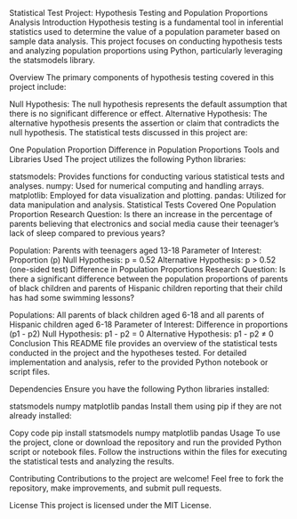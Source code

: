 Statistical Test Project: Hypothesis Testing and Population Proportions Analysis
Introduction
Hypothesis testing is a fundamental tool in inferential statistics used to determine the value of a population parameter based on sample data analysis. This project focuses on conducting hypothesis tests and analyzing population proportions using Python, particularly leveraging the statsmodels library.

Overview
The primary components of hypothesis testing covered in this project include:

Null Hypothesis:
The null hypothesis represents the default assumption that there is no significant difference or effect.
Alternative Hypothesis:
The alternative hypothesis presents the assertion or claim that contradicts the null hypothesis.
The statistical tests discussed in this project are:

One Population Proportion
Difference in Population Proportions
Tools and Libraries Used
The project utilizes the following Python libraries:

statsmodels: Provides functions for conducting various statistical tests and analyses.
numpy: Used for numerical computing and handling arrays.
matplotlib: Employed for data visualization and plotting.
pandas: Utilized for data manipulation and analysis.
Statistical Tests Covered
One Population Proportion
Research Question:
Is there an increase in the percentage of parents believing that electronics and social media cause their teenager’s lack of sleep compared to previous years?

Population: Parents with teenagers aged 13-18
Parameter of Interest: Proportion (p)
Null Hypothesis: p = 0.52
Alternative Hypothesis: p > 0.52 (one-sided test)
Difference in Population Proportions
Research Question:
Is there a significant difference between the population proportions of parents of black children and parents of Hispanic children reporting that their child has had some swimming lessons?

Populations: All parents of black children aged 6-18 and all parents of Hispanic children aged 6-18
Parameter of Interest: Difference in proportions (p1 - p2)
Null Hypothesis: p1 - p2 = 0
Alternative Hypothesis: p1 - p2 ≠ 0
Conclusion
This README file provides an overview of the statistical tests conducted in the project and the hypotheses tested. For detailed implementation and analysis, refer to the provided Python notebook or script files.

Dependencies
Ensure you have the following Python libraries installed:

statsmodels
numpy
matplotlib
pandas
Install them using pip if they are not already installed:

Copy code
pip install statsmodels numpy matplotlib pandas
Usage
To use the project, clone or download the repository and run the provided Python script or notebook files. Follow the instructions within the files for executing the statistical tests and analyzing the results.

Contributing
Contributions to the project are welcome! Feel free to fork the repository, make improvements, and submit pull requests.

License
This project is licensed under the MIT License.

